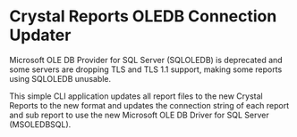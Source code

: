 # Crystal Reports OLEDB Connection Updater
Microsoft OLE DB Provider for SQL Server (SQLOLEDB) is deprecated and some servers are dropping TLS and TLS 1.1 support, making some reports using SQLOLEDB unusable.

This simple CLI application updates all report files to the new Crystal Reports to the new format and updates the connection string of each report and sub report to use the new Microsoft OLE DB Driver for SQL Server (MSOLEDBSQL).
